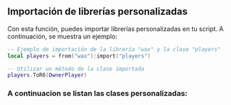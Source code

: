 ## Importación de librerías personalizadas

Con esta función, puedes importar librerías personalizadas en tu script. A continuación, se muestra un ejemplo:

```lua
-- Ejemplo de importación de la librería "wax" y la clase "players"
local players = from("wax"):import("players")

-- Utilizar un método de la clase importada
players.ToR6(OwnerPlayer)
```

### A continuacion se listan las clases personalizadas:
